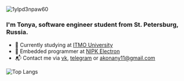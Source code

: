 
![1ylpd3npaw60](https://user-images.githubusercontent.com/81990607/155113392-aaf5796f-1f79-4817-956c-738b386c3917.gif)

 ### I'm Tonya, software engineer student from St. Petersburg, Russia.
 
 * 📑 Currently studying at [ITMO University](https://itmo.ru/ru/)
 * 🐳 Embedded programmer at [NIPK Electron](https://electronxray.com/en/) 
 * 📬 Contact me via [vk](https://vk.com/a_ina2), [telegram](https://t.me/knhnn) or <akonany11@gmail.com>
 
![Top Langs](https://github-readme-stats.vercel.app/api/top-langs/?username=tchn11&layout=compact)
 
